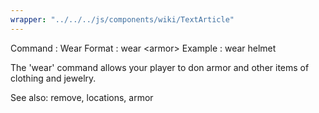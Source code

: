 ```yaml
---
wrapper: "../../../js/components/wiki/TextArticle"
---
```

Command : Wear
Format  : wear &lt;armor&gt;
Example : wear helmet 

The 'wear' command allows your player to don armor and other items
of clothing and jewelry.

See also: remove, locations, armor
